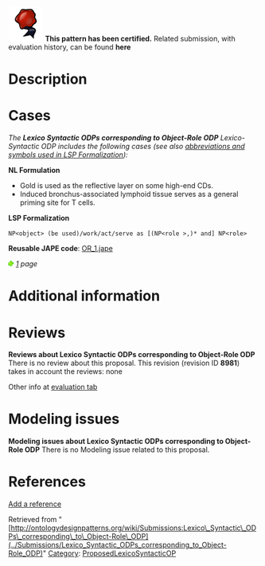 [![](../images/thumb/b/b5/Certified.png/70px-Certified.png)](../Image/Certified.png "Certified.png") __This pattern has been certified.__
Related submission, with evaluation history, can be found __here__





#  Description


  




#  Cases


_The __Lexico Syntactic ODPs corresponding to Object-Role ODP__ Lexico-Syntactic ODP includes the following cases (see also [abbreviations and symbols used in LSP Formalization](../Community/LSPSymbols "Community:LSPSymbols")):_


  






__NL Formulation__



* Gold is used as the reflective layer on some high-end CDs.
* Induced bronchus-associated lymphoid tissue serves as a general priming site for T cells.


__LSP Formalization__




```
NP<object> (be used)/work/act/serve as [(NP<role >,)* and] NP<role>

```

__Reusable JAPE code__: [OR\_1.jape](../images/8/80/OR_1.jape "OR 1.jape")





[![](../images/thumb/8/87/ArrowRight.gif/11px-ArrowRight.gif)](../Image/ArrowRight.gif "ArrowRight.gif") _[1](../Submissions/Lexico_Syntactic_ODPs_corresponding_to_Object-Role_ODP/1 "Submissions:Lexico Syntactic ODPs corresponding to Object-Role ODP/1") page_



#  Additional information


#  Reviews



__Reviews about Lexico Syntactic ODPs corresponding to Object-Role ODP__
There is no review about this proposal.
This revision (revision ID __8981__) takes in account the reviews: none


Other info at [evaluation tab](http://ontologydesignpatterns.org/wiki/index.php?title=Submissions:Lexico_Syntactic_ODPs_corresponding_to_Object-Role_ODP&action=evaluation "http://ontologydesignpatterns.org/wiki/index.php?title=Submissions:Lexico_Syntactic_ODPs_corresponding_to_Object-Role_ODP&action=evaluation")




  




#  Modeling issues



__Modeling issues about Lexico Syntactic ODPs corresponding to Object-Role ODP__
There is no Modeling issue related to this proposal.




  




#  References


[Add a reference](index.php@title=Odp%253AAdd_reference&subject=Submissions%253ALexico+Syntactic+ODPs+corresponding+to+Object-Role+ODP.html "http://ontologydesignpatterns.org/wiki/index.php?title=Odp:Add_reference&subject=Submissions%3ALexico+Syntactic+ODPs+corresponding+to+Object-Role+ODP")


  






Retrieved from "[http://ontologydesignpatterns.org/wiki/Submissions:Lexico\_Syntactic\_ODPs\_corresponding\_to\_Object-Role\_ODP](../Submissions/Lexico_Syntactic_ODPs_corresponding_to_Object-Role_ODP)"
 [Category](http://ontologydesignpatterns.org/wiki/Special:Categories "Special:Categories"): [ProposedLexicoSyntacticOP](../Category/ProposedLexicoSyntacticOP "Category:ProposedLexicoSyntacticOP")